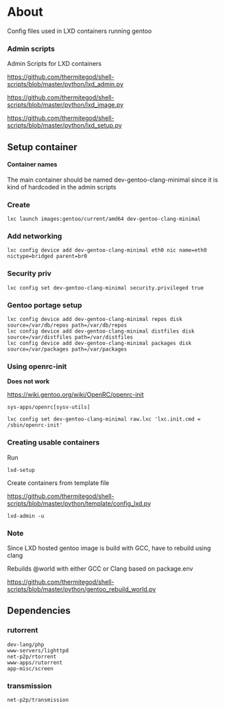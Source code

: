 # About

Config files used in LXD containers running gentoo

### Admin scripts

Admin Scripts for LXD containers

<https://github.com/thermitegod/shell-scripts/blob/master/python/lxd_admin.py>

<https://github.com/thermitegod/shell-scripts/blob/master/python/lxd_image.py>

<https://github.com/thermitegod/shell-scripts/blob/master/python/lxd_setup.py>


## Setup container

#### Container names

The main container should be named dev-gentoo-clang-minimal since it is kind of hardcoded in the admin scripts

### Create
```
lxc launch images:gentoo/current/amd64 dev-gentoo-clang-minimal
```

### Add networking
```
lxc config device add dev-gentoo-clang-minimal eth0 nic name=eth0 nictype=bridged parent=br0
```

### Security priv
```
lxc config set dev-gentoo-clang-minimal security.privileged true
```

### Gentoo portage setup
```
lxc config device add dev-gentoo-clang-minimal repos disk source=/var/db/repos path=/var/db/repos
lxc config device add dev-gentoo-clang-minimal distfiles disk source=/var/distfiles path=/var/distfiles
lxc config device add dev-gentoo-clang-minimal packages disk source=/var/packages path=/var/packages
```

### Using openrc-init

**Does not work**

<https://wiki.gentoo.org/wiki/OpenRC/openrc-init>

```
sys-apps/openrc[sysv-utils]
```

```
lxc config set dev-gentoo-clang-minimal raw.lxc 'lxc.init.cmd = /sbin/openrc-init'
```

### Creating usable containers

Run

```
lxd-setup
```

Create containers from template file

<https://github.com/thermitegod/shell-scripts/blob/master/python/template/config_lxd.py>

```
lxd-admin -u
```

### Note

Since LXD hosted gentoo image is build with GCC, have to rebuild using clang

Rebuilds @world with either GCC or Clang based on package.env

<https://github.com/thermitegod/shell-scripts/blob/master/python/gentoo_rebuild_world.py>

## Dependencies

### rutorrent

```
dev-lang/php
www-servers/lighttpd
net-p2p/rtorrent
www-apps/rutorrent
app-misc/screen
```

### transmission

```
net-p2p/transmission
```

